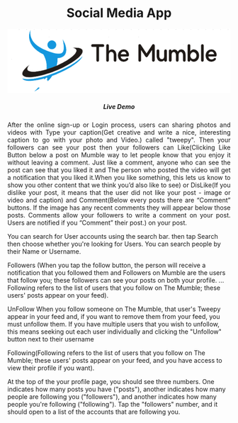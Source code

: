 <!-- ![GitHub Contributors Image](https://contrib.rocks/image?repo=ervoramihir/social-media-app) -->


<h1 align="center"><b>Social Media App</b></h1>

<p align="center">
  <img src="media/logo/websiter-logo.png" alt="socail-media-app">
</p>
<h5 align="center">
  <b>Live Demo</b>
</h5>

<p align="justify"
  social media application is a 'microblogging(It allows you to send posts known as ‘tweepy’. We can share photos, videos, and Caption(up to 1000 characters in length. ) on The Mumble with our followers)'.



After the online sign-up or Login process, users can sharing photos and videos with Type your caption(Get creative and write a nice, interesting caption to go with your photo and Video.) called "tweepy". Then your followers can see your post then your followers can Like(Clicking Like Button below a post on Mumble way to let people know that you enjoy it without leaving a comment. Just like a comment, anyone who can see the post can see that you liked it and The person who posted the video will get a notification that you liked it.When you like something, this lets us know to show you other content that we think you’d also like to see) or DisLike(If you dislike your post, it means that the user did not like your post - image or video and caption) and Comment(Below every posts there are “Comment” buttons. If the image has any recent comments they will appear below those posts. Comments allow your followers to write a comment on your post. Users are notified if you “Comment” their post.) on your post.



You can search for User accounts using the search bar. then tap Search then choose whether you're looking for Users. You can search people by their Name or Username.



Followers (When you tap the follow button, the person will receive a notification that you followed them and Followers on Mumble are the users that follow you; these followers can see your posts on both your profile. ... Following refers to the list of users that you follow on The Mumble; these users' posts appear on your feed).

UnFollow When you follow someone on The Mumble, that user's Tweepy appear in your feed and, if you want to remove them from your feed, you must unfollow them. If you have multiple users that you wish to unfollow, this means seeking out each user individually and clicking the "Unfollow" button next to their username

Following(Following refers to the list of users that you follow on The Mumble; these users' posts appear on your feed, and you have access to view their profile if you want).



At the top of the your profile page, you should see three numbers. One indicates how many posts you have ("posts"), another indicates how many people are following you ("followers"), and another indicates how many people you're following ("following"). Tap the "followers" number, and it should open to a list of the accounts that are following you.
</p>





